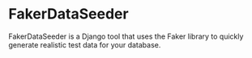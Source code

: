 # FakerDataSeeder
FakerDataSeeder is a Django tool that uses the Faker library to quickly generate realistic test data for your database.
